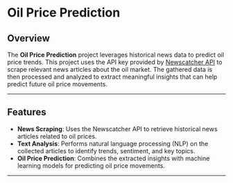 # Oil Price Prediction

## Overview
The **Oil Price Prediction** project leverages historical news data to predict oil price trends. This project uses the API key provided by [Newscatcher API](https://www.newscatcherapi.com/) to scrape relevant news articles about the oil market. The gathered data is then processed and analyzed to extract meaningful insights that can help predict future oil price movements.

---

## Features
- **News Scraping**: Uses the Newscatcher API to retrieve historical news articles related to oil prices.
- **Text Analysis**: Performs natural language processing (NLP) on the collected articles to identify trends, sentiment, and key topics.
- **Oil Price Prediction**: Combines the extracted insights with machine learning models for predicting oil price movements.

---
